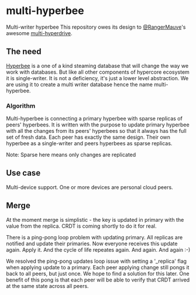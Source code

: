 # multi-hyperbee
Multi-writer hyperbee
This repository owes its design to [@RangerMauve](https://github.com/RangerMauve)'s awesome [multi-hyperdrive](https://github.com/RangerMauve/multi-hyperdrive).

## The need
[Hyperbee](https://github.com/mafintosh/hyperbee) is a one of a kind steaming database that will change the way we work with databases. 
But like all other components of hypercore ecosystem it is single-writer. It is not a deficiency, it's just a lower level abstraction. 
We are using it to create a multi writer database hence the name multi-hyperbee.

### Algorithm
Multi-hyperbee is connecting a primary hyperbee with sparse replicas of peers' hyperbees. 
It is written with the purpose to update primary hyperbee with all the changes from its peers' hyperbees so that it always has the full set of fresh data. 
Each peer has exactly the same design. Their own hyperbee as a single-writer and peers hyperbees as sparse replicas.

Note: Sparse here means only changes are replicated

## Use case
Multi-device support. One or more devices are personal cloud peers.

## Merge
At the moment merge is simplistic - the key is updated in primary with the value from the replica. CRDT is coming shortly to do it for real. 

There is a ping-pong loop problem with updating primary. All replicas are notified and update their primaries. Now everyone receives this update again. Apply it. And the cycle of life repeates again. And again. And again :-)

We resolved the ping-pong updates loop issue with setting a '_replica' flag when applying update to a primary. Each peer applying change still pongs it back to all peers, but just once. We hope to find a solution for this later. One benefit of this pong is that each peer will be able to verify that CRDT arrived at the same state across all peers.
